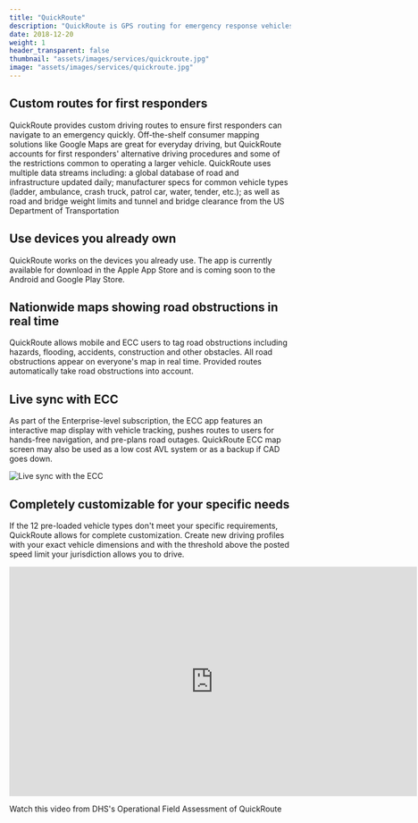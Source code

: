 ```yaml
---
title: "QuickRoute"
description: "QuickRoute is GPS routing for emergency response vehicles that accounts for official rescue and response vehicle rules and capabilities to get emergency responders to the scene as fast as possible."
date: 2018-12-20
weight: 1
header_transparent: false
thumbnail: "assets/images/services/quickroute.jpg"
image: "assets/images/services/quickroute.jpg"
---
```


## Custom routes for first responders

QuickRoute provides custom driving routes to ensure first responders can navigate to an emergency quickly. Off-the-shelf consumer mapping solutions like Google Maps are great for everyday driving, but QuickRoute accounts for first responders' alternative driving procedures and some of the restrictions common to operating a larger vehicle. QuickRoute uses multiple data streams including: a global database of road and infrastructure updated daily; manufacturer specs for common vehicle types (ladder, ambulance, crash truck, patrol car, water, tender, etc.); as well as road and bridge weight limits and tunnel and bridge clearance from the US Department of Transportation

## Use devices you already own

QuickRoute works on the devices you already use. The app is currently available for download in the Apple App Store and is coming soon to the Android and Google Play Store.

## Nationwide maps showing road obstructions in real time

QuickRoute allows mobile and ECC users to tag road obstructions including hazards, flooding, accidents, construction and other obstacles. All road obstructions appear on everyone's map in real time. Provided routes automatically take road obstructions into account.

## Live sync with ECC

As part of the Enterprise-level subscription, the ECC app features an interactive map display with vehicle tracking, pushes routes to users for hands-free navigation, and pre-plans road outages. QuickRoute ECC map screen may also be used as a low cost AVL system or as a backup if CAD goes down.

<img src="/assets/img/quickroute/QuickRouteECC.png" alt="Live sync with the ECC">

## Completely customizable for your specific needs

If the 12 pre-loaded vehicle types don't meet your specific requirements, QuickRoute allows for complete customization. Create new driving profiles with your exact vehicle dimensions and with the threshold above the posted speed limit your jurisdiction allows you to drive.

<iframe width="730" height="411" src="https://www.youtube.com/embed/Rli63njhMn8" title="YouTube video player" frameborder="0" allow="accelerometer; autoplay; clipboard-write; encrypted-media; gyroscope; picture-in-picture" allowfullscreen></iframe>

Watch this video from DHS's Operational Field Assessment of QuickRoute